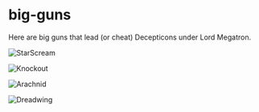 # big-guns
Here are big guns that lead (or cheat) Decepticons under Lord Megatron.

![StarScream](https://64.media.tumblr.com/a951a8e178f07c3c17cebccdf08e2b47/tumblr_ms4nyveS6a1qhrfgko1_1280.jpg)

![Knockout](https://static.wikia.nocookie.net/transformers/images/7/7c/Deadlock_screenshot_Knock_Out_.jpg/revision/latest?cb=20190726204258)

![Arachnid](https://static.wikia.nocookie.net/transformers/images/8/8a/Prime-airachnid-s01e18-1.png/revision/latest?cb=20120102170119)

![Dreadwing](https://static.wikia.nocookie.net/transformers/images/d/de/Dreadwing.png/revision/latest?cb=20190726205053)
